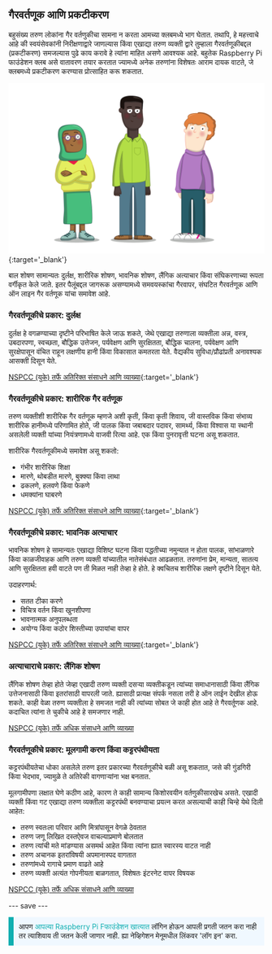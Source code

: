 ## गैरवर्तणूक आणि प्रकटीकरण

बहुसंख्य तरुण लोकांना गैर वर्तणुकीचा सामना न करता आमच्या क्लबमध्ये भाग घेतात. तथापि, हे महत्त्वाचे आहे की स्वयंसेवकांनी निरीक्षणाद्वारे जाणल्यास किंवा एखाद्या तरुण व्यक्ती द्वारे तुम्हाला गैरवर्तणूकीबद्दल (प्रकटीकरण) समजल्यास पुढे काय करावे हे त्यांना माहित असणे आवश्यक आहे. बहुतेक Raspberry Pi फाउंडेशन क्लब असे वातावरण तयार करतात ज्यामध्ये अनेक तरुणांना विशेषतः आराम दायक वाटते, जे क्लबमध्ये प्रकटीकरण करण्यास प्रोत्साहित करू शकतात.

![तीन युवक आहेत.](images/7-Diverse-Mix.png){:target='_blank'}

बाल शोषण सामान्यतः दुर्लक्ष, शारीरिक शोषण, भावनिक शोषण, लैंगिक अत्याचार किंवा संघिकरणाच्या रूपता वर्गीकृत केले जाते. इतर पैलूंबद्दल जागरूक असण्यामध्ये समवयस्कांचा गैरवापर, संघटित गैरवर्तणूक आणि ऑन लाइन गैर वर्तणूक यांचा समावेश आहे.

### गैरवर्तणूकीचे प्रकार: दुर्लक्ष

दुर्लक्ष हे वगळण्याच्या दृष्टीने परिभाषित केले जाऊ शकते, जेथे एखाद्या तरुणाला व्यक्तीला अन्न, वस्त्र, उबदारपणा, स्वच्छता, बौद्धिक उत्तेजन, पर्यवेक्षण आणि सुरक्षितता, बौद्धिक चालना, पर्यवेक्षण आणि सुरक्षेपासून वंचित राहून लक्षणीय हानी किंवा विकासात कमतरता येते. वैद्यकीय सुविधा/प्रौढांप्रती अनावश्यक आसक्ती दिसून येते.

[NSPCC (युके) तर्फे अतिरिक्त संसाधने आणि व्याख्या](https://www.nspcc.org.uk/what-is-child-abuse/types-of-abuse/neglect/){:target='_blank'}

### गैरवर्तणूकीचे प्रकार: शारीरिक गैर वर्तणूक

तरुण व्यक्तीशी शारीरिक गैर वर्तणूक म्हणजे अशी कृती, किंवा कृती शिवाय, जी वास्तविक किंवा संभाव्य शारीरिक हानीमध्ये परिणामित होते, जी पालक किंवा जबाबदार पदावर, सामर्थ्य, किंवा विश्वास या स्थानी असलेली व्यक्ती यांच्या नियंत्रणामध्ये वाजवी रित्या आहे. एक किंवा पुनरावृत्ती घटना असू शकतात.

शारीरिक गैरवर्तणूकीमध्ये समावेश असू शकतो:

* गंभीर शारीरिक शिक्षा
* मारणे, थोबडीत मारणे, बुक्क्या किंवा लाथा
* ढकलणे, हलवणे किंवा फेकणे
* धमक्यांना घाबरणे

[NSPCC (युके) तर्फे अतिरिक्त संसाधने आणि व्याख्या](https://www.nspcc.org.uk/what-is-child-abuse/types-of-abuse/physical-abuse/){:target='_blank'}

### गैरवर्तणूकीचे प्रकार: भावनिक अत्याचार

भावनिक शोषण हे सामान्यतः एखाद्या विशिष्ट घटना किंवा पद्धतीच्या नमुन्यात न होता पालक, सांभाळणारे किंवा काळजीवाहक आणि तरुण व्यक्ती यांच्यातील नातेसंबंधात आढळतात. तरुणांना प्रेम, मान्यता, सातत्य आणि सुरक्षितता हवी वाटते पण ती मिळत नाही तेव्हा हे होते. हे क्वचितच शारीरिक लक्षणे दृष्टीने दिसून येते.

उदाहरणार्थ:

* सतत टीका करणे
* विचित्र वर्तन किंवा खुनशीपणा
* भावनात्मक अनुपलब्धता
* अयोग्य किंवा कठोर शिस्तीच्या उपायांचा वापर

[NSPCC (युके) तर्फे अतिरिक्त संसाधने आणि व्याख्या](https://www.nspcc.org.uk/what-is-child-abuse/types-of-abuse/emotional-abuse/){:target='_blank'}

### अत्याचाराचे प्रकार: लैंगिक शोषण

लैंगिक शोषण तेव्हा होते जेव्हा एखादी तरुण व्यक्ती दसर्‍या व्यक्तीकडून त्यांच्या समाधानासाठी किंवा लैंगिक उत्तेजनासाठी किंवा इतरांसाठी वापरली जाते. ह्यासाठी प्रत्यक्ष संपर्क नसला तरी हे ऑन लाईन देखील होऊ शकते. काही वेळा तरुण व्यक्तीला हे समजत नाही की त्यांच्या सोबत जे काही होत आहे ते गैरवर्तूणक आहे. कदाचित त्यांना ते चुकीचे आहे हे समजणार नाही.

[NSPCC (यूके) तर्फे अधिक संसाधने आणि व्याख्या](https://www.nspcc.org.uk/what-is-child-abuse/types-of-abuse/child-sexual-abuse/)

### गैरवर्तणूकीचे प्रकार: मूलगामी करण किंवा कट्टरपंथीयता

कट्टरपंथीयतेचा धोका असलेले तरुण इतर प्रकारच्या गैरवर्तणूकीचे बळी असू शकतात, जसे की गुंडगिरी किंवा भेदभाव, ज्यामुळे ते अतिरेकी वागणाऱ्यांना भक्ष बनतात.

मूलगामीपणा लक्षात घेणे कठीण आहे, कारण ते काही सामान्य किशोरवयीन वर्तणुकीसारखेच असते. एखादी व्यक्ती किंवा गट एखाद्या तरुण व्यक्तीला कट्टरपंथी बनवण्याचा प्रयत्न करत असल्याची काही चिन्हे येथे दिली आहेत:

- तरुण स्वतःला परिवार आणि मित्रांपासून वेगळे ठेवतात
- तरुण जणू लिखित दस्तऐवज वाचल्याप्रमाणे बोलतात
- तरुण त्यांची मते मांडण्यास असमर्थ आहेत किंवा त्यांना ह्यात स्वारस्य वाटत नाही
- तरुण अचानक इतरांविषयी अपमानास्पद वागतात
- तरुणांमध्ये रागाचे प्रमाण वाढते आहे
- तरुण व्यक्ती अत्यंत गोपनीयता बाळगतात, विशेषतः इंटरनेट वापर विषयक

[NSPCC (यूके) तर्फे अधिक संसाधने आणि व्याख्या](https://www.nspcc.org.uk/keeping-children-safe/reporting-abuse/dedicated-helplines/protecting-children-from-radicalisation/)

--- save ---

<p style="border-left: solid; border-width:10px; border-color: #0faeb0; background-color: aliceblue; padding: 10px;">
आपण <span style="color: #0faeb0">आपल्या Raspberry Pi Fफाउंडेशन खात्यात </span>लॉगिन होऊन आपली प्रगती जतन करा नाही तर त्याशिवाय ती जतन केली जाणार नाही. ह्या नेव्हिगेशन मेनूमधील लिंकवर 'लॉग इन' करा.
</p>
